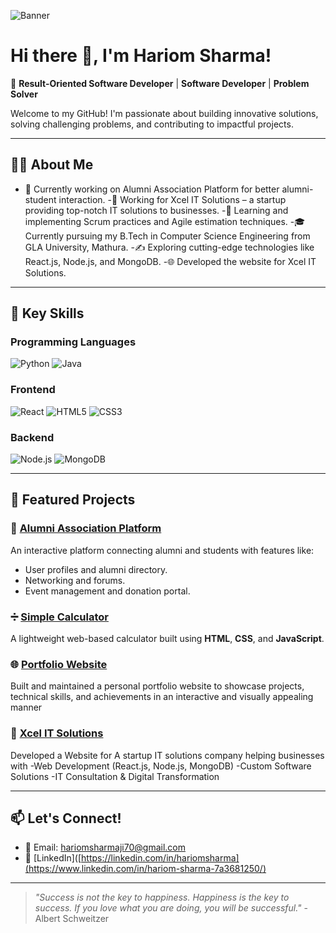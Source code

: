 ![Banner](https://cdn.dribbble.com/users/1162077/screenshots/3848914/programmer.gif)

# Hi there 👋, I'm Hariom Sharma!

🌟 **Result-Oriented Software Developer** | **Software Developer** | **Problem Solver**

Welcome to my GitHub! I'm passionate about building innovative solutions, solving challenging problems, and contributing to impactful projects.

---

## 👨‍💻 About Me
- 🔭 Currently working on Alumni Association Platform for better alumni-student interaction.
-🚀 Working for Xcel IT Solutions – a startup providing top-notch IT solutions to businesses.
-🌱 Learning and implementing Scrum practices and Agile estimation techniques.
-🎓 Currently pursuing my B.Tech in Computer Science Engineering from GLA University, Mathura.
-✍️ Exploring cutting-edge technologies like React.js, Node.js, and MongoDB.
-🌐 Developed the website for Xcel IT Solutions.

---

## 🚀 Key Skills
### Programming Languages
![Python](https://img.shields.io/badge/Python-3776AB?style=for-the-badge&logo=python&logoColor=white)
![Java](https://img.shields.io/badge/Java-007396?style=for-the-badge&logo=java&logoColor=white)


### Frontend
![React](https://img.shields.io/badge/React-61DAFB?style=for-the-badge&logo=react&logoColor=white)
![HTML5](https://img.shields.io/badge/HTML5-E34F26?style=for-the-badge&logo=html5&logoColor=white)
![CSS3](https://img.shields.io/badge/CSS3-1572B6?style=for-the-badge&logo=css3&logoColor=white)

### Backend
![Node.js](https://img.shields.io/badge/Node.js-339933?style=for-the-badge&logo=nodedotjs&logoColor=white)
![MongoDB](https://img.shields.io/badge/MongoDB-4EA94B?style=for-the-badge&logo=mongodb&logoColor=white)

---

## 💼 Featured Projects
### 🎯 [Alumni Association Platform](#)
An interactive platform connecting alumni and students with features like:
- User profiles and alumni directory.
- Networking and forums.
- Event management and donation portal.

### ➗ [Simple Calculator](https://hariom-sharma01.github.io/Simple_Calculator/)
A lightweight web-based calculator built using **HTML**, **CSS**, and **JavaScript**.

### 🌐 [ Portfolio Website ](https://portfolio-zeta-two-40.vercel.app/)
 Built and maintained a personal portfolio website to showcase projects, technical skills, and achievements in an
 interactive and visually appealing manner

### 🚀 [Xcel IT Solutions](https://xcelitsol.com)
Developed a Website for A startup IT solutions company
helping businesses with
-Web Development (React.js, Node.js, MongoDB)
-Custom Software Solutions
-IT Consultation & Digital Transformation

---

## 📫 Let's Connect!
- 📧 Email: hariomsharmaji70@gmail.com
- 💼 [LinkedIn]([https://linkedin.com/in/hariomsharma](https://www.linkedin.com/in/hariom-sharma-7a3681250/)


---

> *"Success is not the key to happiness. Happiness is the key to success. If you love what you are doing, you will be successful."* - Albert Schweitzer
